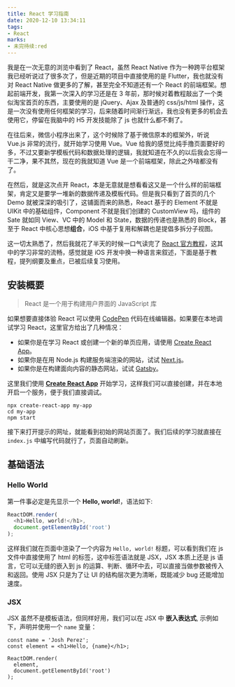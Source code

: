```yaml
---
title: React 学习指南
date: 2020-12-10 13:34:11
tags:
- React
marks:
- 未完待续:red
---
```


我是在一次无意的浏览中看到了 React，虽然 React Native 作为一种跨平台框架我已经听说过了很多次了，但是近期的项目中直接使用的是 Flutter，我也就没有对 React Native 做更多的了解，甚至完全不知道还有一个 React 的前端框架。想起前端开发，我第一次深入的学习还是在 3 年前，那时候对着教程敲出了一个类似淘宝首页的东西，主要使用的是 jQuery、Ajax 及普通的 css/js/html 操作，这是一次没有使用任何框架的学习，后来随着时间渐行渐远，我也没有更多的机会去使用它，停留在我脑中的 H5 开发技能除了 js 也就什么都不剩了。

在往后来，微信小程序出来了，这个时候除了基于微信原本的框架外，听说 Vue.js 非常的流行，就开始学习使用 Vue。Vue 给我的感觉比纯手撸页面要好的多，不过又要新学模板代码和数据处理的逻辑，我就知道在不久的以后我会忘得一干二净，果不其然，现在的我就知道 Vue 是一个前端框架，除此之外啥都没有了。

在然后，就是这次点开 React，本是无意就是想看看这又是一个什么样的前端框架，肯定又是要学一堆新的数据传递及模板代码。但是我只看到了首页的几个 Demo 就被深深的吸引了，这铺面而来的熟悉，React 基于的 Element 不就是 UIKit 中的基础组件，Component 不就是我们创建的 CustomView 吗，组件的 Sate 就如同 View、VC 中的 Model 和 State，数据的传递也是熟悉的 Block，甚至于 React 中核心思想**组合**，iOS 中基于复用和解耦也是提倡多拆分子视图。

这一切太熟悉了，然后我就花了半天的时候一口气读完了 [React 官方教程](https://zh-hans.reactjs.org/docs/hello-world.html)，这其中的学习非常的流畅，感觉就是 iOS 开发中换一种语言来叙述，下面是基于教程，提列纲要及重点，已被后续复习使用。


##  安装概要

> React 是一个用于构建用户界面的 JavaScript 库

如果想要直接体验 React 可以使用 [CodePen](https://codepen.io/pen?&editors=0010) 代码在线编辑器。如果要在本地调试学习 React，这里官方给出了几种情况：

- 如果你是在学习 React 或创建一个新的单页应用，请使用 [Create React App]()。
- 如果你是在用 Node.js 构建服务端渲染的网站，试试 [Next.js](https://nextjs.org/)。
- 如果你是在构建面向内容的静态网站，试试 [Gatsby](https://www.gatsbyjs.com/)。

这里我们使用 **[Create React App](https://github.com/facebook/create-react-app)** 开始学习，这样我们可以直接创建，并在本地开启一个服务，便于我们直接调试。

```
npx create-react-app my-app
cd my-app
npm start
```

接下来打开提示的网址，就能看到初始的网站页面了。我们后续的学习就直接在 `index.js` 中编写代码就行了，页面自动刷新。

## 基础语法

### Hello World
第一件事必定是先显示一个 **Hello, world!**，语法如下:

```js
ReactDOM.render(
  <h1>Hello, world!</h1>,
  document.getElementById('root')
);
```
这样我们就在页面中渲染了一个内容为 `Hello, world!` 标题，可以看到我们在 js 文件中直接使用了 html 的标签，这中标签语法就是 JSX，JSX 本质上还是 js 语言，它可以无缝的嵌入到 js 的运算、判断、循环中去，可以直接当做参数被传入和返回。使用 JSX 只是为了让 UI 的结构层次更为清晰，既能减少 bug 还能增加速度。

### JSX

JSX 虽然不是模板语法，但同样好用，我们可以在 JSX 中 **嵌入表达式**, 示例如下，声明并使用一个 `name` 变量：

```
const name = 'Josh Perez';
const element = <h1>Hello, {name}</h1>;

ReactDOM.render(
  element,
  document.getElementById('root')
);
```


